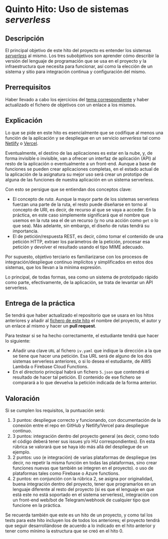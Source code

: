 # Quinto Hito: Uso de sistemas *serverless*

## Descripción

El principal objetivo de este hito del proyecto es entender los
sistemas
[*serverless*](http://jj.github.io/IV/documentos/temas/Serverless)
al mismo. Los tres subobjetivos son aprender cómo describir la versión del
lenguaje de programación que se usa en el proyecto y la infraestructura que
necesita para funcionar, así como la elección de un sistema y sitio para
integración continua y configuración del mismo.

## Prerrequisitos

Haber llevado a cabo los ejercicios del
[tema correspondiente](http://jj.github.io/IV/documentos/temas/Serverless.md)
y haber actualizado el fichero de objetivos con un enlace a los mismos.

## Explicación

Lo que se pide en este hito es esencialmente que se codifique al menos
una función de la aplicación y se despliegue en un servicio
*serverless* tal como [Netlify](https://netlify.com)
o [Vercel](https://vercel.com).

Eventualmente, el destino de las aplicaciones es estar en la nube, y,
de forma invisible o invisible, van a ofrecer un interfaz de
aplicación (API) al resto de la aplicación o eventualmente a un
front-end. Aunque a base de funciones se pueden crear aplicaciones
completas, en el estado actual de la aplicación de la asignatura su
mejor uso será crear un prototipo de alguna de las funciones de
nuestra aplicación en un sistema serverless.

Con esto se persigue que se entiendan dos conceptos clave:

- El concepto de *ruta*. Aunque la mayor parte de los sistemas
  serverless fuerzan una parte de la ruta, el resto puede diseñarse en
  torno al concepto de URI, es decir, de recurso al que se vaya a
  acceder. En la práctica, en este caso simplemente significará que el
  nombre que usemos en la ruta sea el de un recurso (y no una acción
  como `get` o lo que sea). Más adelante, sin embargo, el diseño de
  rutas tendrá su importancia.
- El de petición/respuesta REST, es decir, cómo tomar el contenido de
  una petición HTTP, extraer los parámetros de la petición, procesar
  esa petición y devolver el resultado usando el tipo MIME adecuado.

Por supuesto, objetivo terciario es familiarizarse con los procesos de
integración/despliegue continuo implícitos y simplificados en estos
dos sistemas, que los llevan a la mínima expresión.

Lo principal, de todas formas, sea como un sistema de prototipado
rápido como parte, efectivamente, de la aplicación, se trata de
levantar un API serverless.

## Entrega de la práctica

Se tendrá que haber actualizado el repositorio que se usara en los hitos
anteriores y añadir al
[fichero de este hito](https://github.com/JJ/IV-20-21/blob/master/practicas/hito-5.md)
el nombre del proyecto, el autor y un enlace al mismo y hacer un **pull
request**.

Para testear si se ha hecho correctamente, el estudiante tendrá que
hacer lo siguiente:

- Añadir una clave `URL` al fichero `iv.yaml` que indique la dirección
  a la que se tiene que hacer una petición. Esa URL será de alguno de
  los dos sistemas serverless anteriores, o si lo desea el estudiante,
  de AWS Lambda o Firebase Cloud Functions.
- En el directorio principal habrá un fichero `5.json` que contendrá
  el resultado de hacer tal petición. El contenido de ese fichero se
  comparará a lo que devuelva la petición indicada de la forma anterior.

## Valoración

Si se cumplen los requisitos, la
puntuación será:

1. 3 puntos: despliegue correcto y funcionando, con documentación de
   la conexión entre el repo en GitHub y Netlify/Vercel para
   despliegue continuo.
2. 3 puntos: integración dentro del proyecto general (es decir, como
   todo el código deberá tener sus issues y/o HU correspondientes). En
   esta rúbrica se valorará que se haya ido más allá del despliegue de
   un ejemplo.
3. 2 puntos: uso (e integración) de varias plataformas de despliegue
   (es decir, no repetir la misma función en todas las plataformas,
   sino crear funciones nuevas que también se integren en el proyecto).
   o uso de plataformas tales como Firebase o Azure functions.
4. 2 puntos: en conjunción con la rúbrica 2, se asigna por
   originalidad, buena integración dentro del proyecto, tener que
   programarlos en un lenguaje diferente al resto del proyecto (si es
   que el lenguaje en que está este no está soportado en el sistema
   serverless), integración con un front-end web/bot de
   Telegram/webhook de cualquier tipo que funcione en la práctica.

Se recuerda también que este es un hito de un proyecto, y como tal los
tests para este hito incluyen los de todos los anteriores; el proyecto
tendrá que seguir desarrollándose de acuerdo a lo indicado en el hito
anterior y tener como mínimo la estructura que se creó en el
hito 0.
